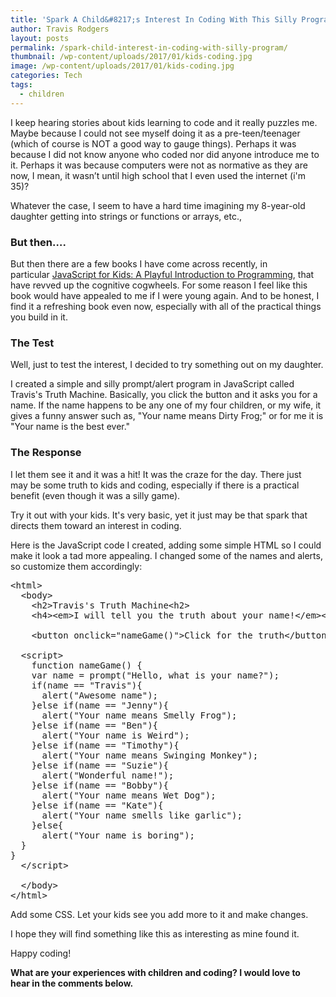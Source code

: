 ```yaml
---
title: 'Spark A Child&#8217;s Interest In Coding With This Silly Program'
author: Travis Rodgers
layout: posts
permalink: /spark-child-interest-in-coding-with-silly-program/
thumbnail: /wp-content/uploads/2017/01/kids-coding.jpg
image: /wp-content/uploads/2017/01/kids-coding.jpg
categories: Tech
tags:
  - children
---
```

I keep hearing stories about kids learning to code and it really puzzles me. Maybe because I could not see myself doing it as a pre-teen/teenager (which of course is NOT a good way to gauge things). Perhaps it was because I did not know anyone who coded nor did anyone introduce me to it. Perhaps it was because computers were not as normative as they are now, I mean, it wasn&#8217;t until high school that I even used the internet (i'm 35)?

Whatever the case, I seem to have a hard time imagining my 8-year-old daughter getting into strings or functions or arrays, etc.,

### But then&#8230;.

But then there are a few books I have come across recently, in particular <a href="http://amzn.to/2jDN4kP" target="_blank">JavaScript for Kids: A Playful Introduction to Programming</a>, that have revved up the cognitive cogwheels. For some reason I feel like this book would have appealed to me if I were young again. And to be honest, I find it a refreshing book even now, especially with all of the practical things you build in it.

### The Test

Well, just to test the interest, I decided to try something out on my daughter.

I created a simple and silly prompt/alert program in JavaScript called Travis's Truth Machine. Basically, you click the button and it asks you for a name. If the name happens to be any one of my four children, or my wife, it gives a funny answer such as, "Your name means Dirty Frog;" or for me it is "Your name is the best ever."

### The Response

I let them see it and it was a hit! It was the craze for the day. There just may be some truth to kids and coding, especially if there is a practical benefit (even though it was a silly game).

Try it out with your kids. It's very basic, yet it just may be that spark that directs them toward an interest in coding.

Here is the JavaScript code I created, adding some simple HTML so I could make it look a tad more appealing. I changed some of the names and alerts, so customize them accordingly:

<pre class="lang:default decode:true ">&lt;html&gt;
  &lt;body&gt;
    &lt;h2&gt;Travis's Truth Machine&lt;h2&gt;
    &lt;h4&gt;&lt;em&gt;I will tell you the truth about your name!&lt;/em&gt;&lt;/h4&gt;
    
    &lt;button onclick="nameGame()"&gt;Click for the truth&lt;/button&gt;

  &lt;script&gt;
    function nameGame() {
    var name = prompt("Hello, what is your name?");
    if(name == "Travis"){
      alert("Awesome name");
    }else if(name == "Jenny"){
      alert("Your name means Smelly Frog");
    }else if(name == "Ben"){
      alert("Your name is Weird");
    }else if(name == "Timothy"){
      alert("Your name means Swinging Monkey");
    }else if(name == "Suzie"){
      alert("Wonderful name!");
    }else if(name == "Bobby"){
      alert("Your name means Wet Dog");
    }else if(name == "Kate"){
      alert("Your name smells like garlic");
    }else{
      alert("Your name is boring");
  }
}		
  &lt;/script&gt;

  &lt;/body&gt;
&lt;/html&gt;</pre>

Add some CSS. Let your kids see you add more to it and make changes.

I hope they will find something like this as interesting as mine found it.

Happy coding!

**What are your experiences with children and coding? I would love to hear in the comments below.**